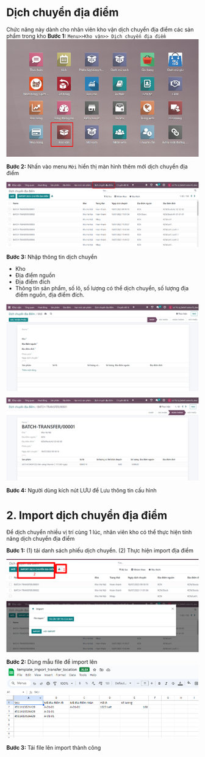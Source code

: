 # Dịch chuyển địa điểm
Chức năng này dành cho nhân viên kho vận dịch chuyển địa điểm các sản phẩm trong kho
**Bước 1:**  ```Menu>>Kho vận>> Dịch chuyển địa điểm```
![alt text](./ảnh/image.png)

**Bước 2:** Nhấn vào menu ```Mới``` hiển thị màn hình thêm mới dịch chuyển địa điểm

![alt text](./ảnh/image-1.png)

**Bước 3:** Nhập thông tin dịch chuyển
+ Kho
+ Địa điểm nguồn
+ Địa điểm đích
+ Thông tin sản phẩm, số lô, số lượng có thể dịch chuyển, số lượng địa điểm nguồn, địa điểm đích.

![alt text](./ảnh/image-2.png)

![alt text](./ảnh/image-3.png)

**Bước 4:** Người dùng kích nút LƯU để Lưu thông tin cấu hình

# 2. Import dịch chuyển địa điểm

Để dịch chuyển nhiều vị trí cùng 1 lúc, nhân viên kho có thể thực hiện tính năng dịch chuyển địa điểm

**Bước 1:** (1) tải danh sách phiếu dịch chuyển. (2) Thực hiện import địa điểm

![alt text](./ảnh/image-4.png)
![alt text](./ảnh/image-7.png)

**Bước 2:** Dùng mẫu file để import lên
![alt text](./ảnh/image-6.png)

**Bước 3:** Tải file lên import thành công